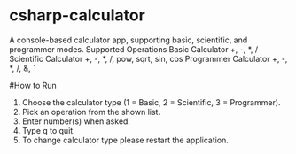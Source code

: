 # csharp-calculator
A console-based calculator app, supporting basic, scientific, and programmer modes.
Supported Operations
Basic Calculator	+, -, *, /
Scientific Calculator	+, -, *, /, pow, sqrt, sin, cos
Programmer Calculator	+, -, *, /, &, `

#How to Run

1. Choose the calculator type (1 = Basic, 2 = Scientific, 3 = Programmer).
2. Pick an operation from the shown list.
3. Enter number(s) when asked.
4. Type q to quit.
5. To change calculator type please restart the application.
